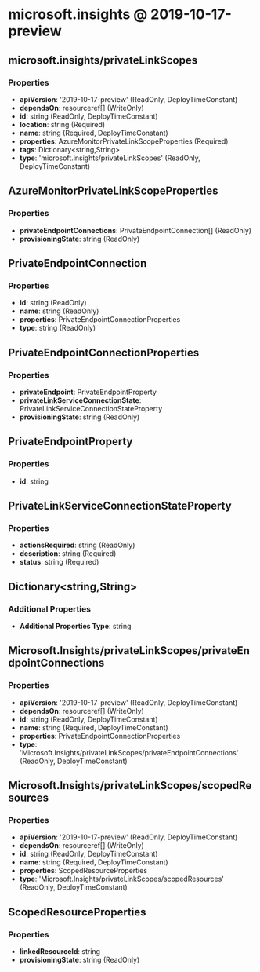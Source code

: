 # microsoft.insights @ 2019-10-17-preview

## microsoft.insights/privateLinkScopes
### Properties
* **apiVersion**: '2019-10-17-preview' (ReadOnly, DeployTimeConstant)
* **dependsOn**: resourceref[] (WriteOnly)
* **id**: string (ReadOnly, DeployTimeConstant)
* **location**: string (Required)
* **name**: string (Required, DeployTimeConstant)
* **properties**: AzureMonitorPrivateLinkScopeProperties (Required)
* **tags**: Dictionary<string,String>
* **type**: 'microsoft.insights/privateLinkScopes' (ReadOnly, DeployTimeConstant)

## AzureMonitorPrivateLinkScopeProperties
### Properties
* **privateEndpointConnections**: PrivateEndpointConnection[] (ReadOnly)
* **provisioningState**: string (ReadOnly)

## PrivateEndpointConnection
### Properties
* **id**: string (ReadOnly)
* **name**: string (ReadOnly)
* **properties**: PrivateEndpointConnectionProperties
* **type**: string (ReadOnly)

## PrivateEndpointConnectionProperties
### Properties
* **privateEndpoint**: PrivateEndpointProperty
* **privateLinkServiceConnectionState**: PrivateLinkServiceConnectionStateProperty
* **provisioningState**: string (ReadOnly)

## PrivateEndpointProperty
### Properties
* **id**: string

## PrivateLinkServiceConnectionStateProperty
### Properties
* **actionsRequired**: string (ReadOnly)
* **description**: string (Required)
* **status**: string (Required)

## Dictionary<string,String>
### Additional Properties
* **Additional Properties Type**: string

## Microsoft.Insights/privateLinkScopes/privateEndpointConnections
### Properties
* **apiVersion**: '2019-10-17-preview' (ReadOnly, DeployTimeConstant)
* **dependsOn**: resourceref[] (WriteOnly)
* **id**: string (ReadOnly, DeployTimeConstant)
* **name**: string (Required, DeployTimeConstant)
* **properties**: PrivateEndpointConnectionProperties
* **type**: 'Microsoft.Insights/privateLinkScopes/privateEndpointConnections' (ReadOnly, DeployTimeConstant)

## Microsoft.Insights/privateLinkScopes/scopedResources
### Properties
* **apiVersion**: '2019-10-17-preview' (ReadOnly, DeployTimeConstant)
* **dependsOn**: resourceref[] (WriteOnly)
* **id**: string (ReadOnly, DeployTimeConstant)
* **name**: string (Required, DeployTimeConstant)
* **properties**: ScopedResourceProperties
* **type**: 'Microsoft.Insights/privateLinkScopes/scopedResources' (ReadOnly, DeployTimeConstant)

## ScopedResourceProperties
### Properties
* **linkedResourceId**: string
* **provisioningState**: string (ReadOnly)

